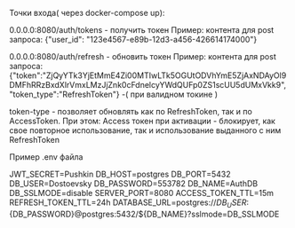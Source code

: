 Точки входа( через docker-compose up):

0.0.0.0:8080/auth/tokens - получить токен
Пример: контента для post запроса: {"user_id": "123e4567-e89b-12d3-a456-426614174000"}

0.0.0.0:8080/auth/refresh - обновить токен
Пример: контента для post запроса: {"token":"ZjQyYTk3YjEtMmE4Zi00MTIwLTk5OGUtODVhYmE5ZjAxNDAyOl9DMFhRRzBxdXlrVmxLMzJjZnk0cFdnelcyYWdQUFp0ZS1scUU5dUMxVkk9",
"token_type":"RefreshToken"} -( при валидном токине )

token-type - позволяет обновлять как по RefreshToken, так и по AccessToken.
При этом: Access токен при активации - блокирует, как свое повторное использование, так и использование выданного с ним RefreshToken

Пример .env файла

JWT_SECRET=Pushkin
DB_HOST=postgres
DB_PORT=5432
DB_USER=Dostoevsky
DB_PASSWORD=553782
DB_NAME=AuthDB
DB_SSLMODE=disable
SERVER_PORT=8080
ACCESS_TOKEN_TTL=15m
REFRESH_TOKEN_TTL=24h
DATABASE_URL=postgres://${DB_USER}:${DB_PASSWORD}@postgres:5432/${DB_NAME}?sslmode=DB_SSLMODE

